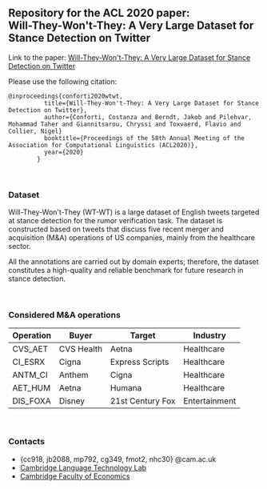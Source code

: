 ## Repository for the ACL 2020 paper: <br> Will-They-Won't-They: A Very Large Dataset for Stance Detection on Twitter

Link to the paper: [Will-They-Won't-They: A Very Large Dataset for Stance Detection on Twitter](https://arxiv.org/abs/2005.00388)

Please use the following citation:

```
@inproceedings{conforti2020wtwt,
          title={Will-They-Won't-They: A Very Large Dataset for Stance Detection on Twitter},
          author={Conforti, Costanza and Berndt, Jakob and Pilehvar, Mohammad Taher and Giannitsarou, Chryssi and Toxvaerd, Flavio and Collier, Nigel} 
          booktitle={Proceedings of the 58th Annual Meeting of the Association for Computational Linguistics (ACL2020)},
          year={2020}
        }
```

<br>

### Dataset

Will-They-Won't-They (WT-WT) is a large dataset of English tweets targeted at stance detection for the rumor verification task. The dataset is constructed based on tweets that discuss five recent merger and acquisition (M&A) operations of US companies, mainly from the healthcare sector.

All the annotations are carried out by domain experts; therefore, the dataset constitutes a high-quality and reliable benchmark for future research in stance detection.

<br>

### Considered M&A operations


| Operation | Buyer       | Target            | Industry
| ---       | ---         | ---               | ---
| CVS_AET   | CVS Health  | Aetna             | Healthcare
| CI_ESRX   | Cigna       | Express Scripts   | Healthcare
| ANTM_CI   | Anthem      | Cigna             | Healthcare
| AET_HUM   | Aetna       | Humana            | Healthcare
| DIS_FOXA  | Disney      | 21st Century Fox  | Entertainment

<br>

### Contacts

- {cc918, jb2088, mp792, cg349, fmot2, nhc30} @cam.ac.uk
- [Cambridge Language Technology Lab](http://ltl.mml.cam.ac.uk/people/)
- [Cambridge Faculty of Economics](http://www.econ.cam.ac.uk/)
